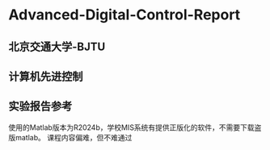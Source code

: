 # Advanced-Digital-Control-Report
## 北京交通大学-BJTU
## 计算机先进控制
## 实验报告参考
使用的Matlab版本为R2024b，学校MIS系统有提供正版化的软件，不需要下载盗版matlab。
课程内容偏难，但不难通过
